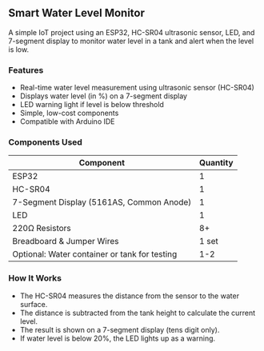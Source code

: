 ## Smart Water Level Monitor  
A simple IoT project using an ESP32, HC-SR04 ultrasonic sensor, LED, and 7-segment display to monitor water level in a tank and alert when the level is low.  

### Features  
-  Real-time water level measurement using ultrasonic sensor (HC-SR04)
-  Displays water level (in %) on a 7-segment display
-  LED warning light if level is below threshold
-  Simple, low-cost components
-  Compatible with Arduino IDE


### Components Used
| Component   | Quantity |
|-------------|----------|
| ESP32       | 1        | 
| HC-SR04     | 1        |
|7-Segment Display (5161AS, Common Anode) |	1 |
|LED	        | 1        |
|220Ω Resistors	| 8+     |
|Breadboard & Jumper Wires |	1 set |
|Optional: Water container or tank for testing	| 1-2 |


### How It Works
-  The HC-SR04 measures the distance from the sensor to the water surface.
-  The distance is subtracted from the tank height to calculate the current level.
-  The result is shown on a 7-segment display (tens digit only).
-  If water level is below 20%, the LED lights up as a warning.
